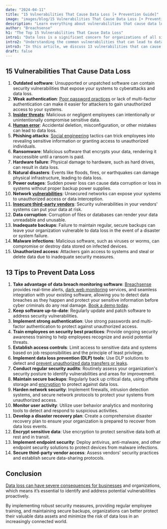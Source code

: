 ```yaml
---
date: "2024-04-11"
title: "15 Vulnerabilities That Cause Data Loss [+ Prevention Guide]"
image: "images/blog/15 Vulnerabilities That Cause Data Loss [+ Prevention Guide].png"
description: "Learn everything about vulnerabilities that cause data loss. Discover what the most common vulnerabilities that cause data loss and how to prevent it." 
author: "Breachsense"
h1: "The Top 15 Vulnerabilities That Cause Data Loss"
intro1: "Data loss is a significant concern for organizations of all sizes, as it can result in lost revenue, reputational damage, and regulatory penalties." 
intro2: "Understanding the common vulnerabilities that can lead to data loss is essential for developing effective prevention strategies." 
intro3: "In this article, we discuss 13 vulnerabilities that can cause data loss and provide practical tips to help your organization prevent and mitigate these risks."
draft: false
---
```

## 15 Vulnerabilities That Cause Data Loss
1. **Outdated software**: Unsupported or unpatched software can contain security vulnerabilities that expose your systems to cyberattacks and data loss.
2. **Weak authentication**: [Poor password practices](https://www.breachsense.com/blog/password-security-data-breach/) or lack of multi-factor authentication can make it easier for attackers to gain unauthorized access to your systems.
3. **[Insider threats](https://www.breachsense.com/blog/insider-threat-data-breach/)**: Malicious or negligent employees can intentionally or unintentionally compromise sensitive data.
4. **[Human error](https://www.breachsense.com/blog/data-breach-human-error/)**: Accidental deletion, misconfiguration, or other mistakes can lead to data loss.
5. **Phishing attacks**: [Social engineering](https://www.enisa.europa.eu/topics/incident-response/glossary/what-is-social-engineering) tactics can trick employees into revealing sensitive information or granting access to unauthorized individuals.
6. **Ransomware**: Malicious software that encrypts your data, rendering it inaccessible until a ransom is paid.
7. **Hardware failure**: Physical damage to hardware, such as hard drives, can result in data loss.
8. **Natural disasters**: Events like floods, fires, or earthquakes can damage physical infrastructure, leading to data loss.
9. **Power outages**: Sudden power loss can cause data corruption or loss in systems without proper backup power supplies.
10. **Network [vulnerabilities](https://www.breachsense.com/blog/vulnerabilities-cause-data-loss/)**: Unsecured networks can expose your systems to unauthorized access or data interception.
11. **[Insecure third-party vendors](https://www.breachsense.com/blog/third-party-data-breach/)**: Security vulnerabilities in your vendors' systems can put your data at risk.
12. **Data corruption**: Corruption of files or databases can render your data unreadable and unusable.
13. **Inadequate backups**: Failure to maintain regular, secure backups can leave your organization vulnerable to data loss in the event of a disaster or system failure.
14. **Malware infections**: Malicious software, such as viruses or worms, can compromise or destroy data stored on infected devices.
15. **Unauthorized access**: Attackers gain access to systems and steal or delete data due to inadequate security measures.
## 13 Tips to Prevent Data Loss
1. **Take advantage of data breach monitoring software**: [Breachsense](https://www.breachsense.com/) provides real-time alerts, [dark web monitoring](https://www.breachsense.com/dark-web-monitoring/) services, and seamless integration with your existing software, allowing you to detect data breaches as they happen and protect your sensitive information before cyber criminals do any real damage. [Book a demo today](https://www.breachsense.com/book-demo/).
2. **Keep software up-to-date**: Regularly update and patch software to address security vulnerabilities.
3. **Implement strong authentication**: Use strong passwords and multi-factor authentication to protect against unauthorized access.
4. **Train employees on security best practices**: Provide ongoing security awareness training to help employees recognize and avoid potential threats.
5. **Establish access controls**: Limit access to sensitive data and systems based on job responsibilities and the principle of least privilege.
6. **Implement data loss prevention (DLP) tools**: Use DLP solutions to detect and [prevent unauthorized data transfers or leaks](https://www.breachsense.com/blog/data-breach-prevention/).
7. **Conduct regular security audits**: Routinely assess your organization's security posture to identify vulnerabilities and areas for improvement.
8. **Maintain secure backups**: Regularly back up critical data, using offsite storage and [encryption](https://cloud.google.com/learn/what-is-encryption) to protect against data loss.
9. **Harden network security**: Implement firewalls, intrusion detection systems, and secure network protocols to protect your systems from unauthorized access.
10. **Monitor user activity**: Utilize user behavior analytics and monitoring tools to detect and respond to suspicious activities.
11. **Develop a disaster recovery plan**: Create a comprehensive disaster recovery plan to ensure your organization is prepared to recover from data loss events.
12. **Encrypt sensitive data**: Use encryption to protect sensitive data both at rest and in transit.
13. **Implement endpoint security**: Deploy antivirus, anti-malware, and other endpoint security solutions to protect devices from malware infections.
14. **Secure third-party vendor access**: Assess vendors' security practices and establish secure data-sharing protocols.
## Conclusion
[Data loss can have severe consequences for businesses](https://www.breachsense.com/blog/small-business-data-breach-consequences/) and organizations, which means it’s essential to identify and address potential vulnerabilities proactively. 

By implementing robust security measures, providing regular employee training, and maintaining secure backups, organizations can better protect their valuable data assets and minimize the risk of data loss in an increasingly connected world.

